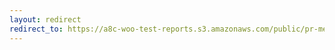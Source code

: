 ```yaml
---
layout: redirect
redirect_to: https://a8c-woo-test-reports.s3.amazonaws.com/public/pr-merge/37373/api/index.html
---
```

